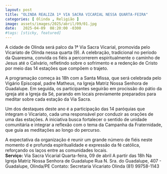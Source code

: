 ```yaml
---
layout: post
title: "OLINDA REALIZA 1ª VIA SACRA VICARIAL NESSA QUARTA-FEIRA"
categories: [ Olinda , Religião ]
image: assets/images/2025/abril/09/01.jpg
date:   2025-04-09  08:20:00 -0300
#tags: [sticky, featured]
---
```

A cidade de Olinda será palco da 1ª Via Sacra Vicarial, promovida pelo Vicariato de Olinda nessa quarta (9). A celebração, tradicional no período da Quaresma, convida os fiéis a percorrerem espiritualmente o caminho de Jesus até o Calvário, refletindo sobre o sofrimento e a redenção de Cristo por meio das 14 estações que compõem o trajeto.

A programação começa às 18h com a Santa Missa, que será celebrada pelo Vigário Episcopal, padre Matheus, na Igreja Matriz Nossa Senhora de Guadalupe. Em seguida, os participantes seguirão em procissão do pátio da igreja até a Igreja da Sé, parando em locais previamente preparados para meditar sobre cada estação da Via Sacra.

Um dos destaques deste ano é a participação das 14 paróquias que integram o Vicariato, cada uma responsável por conduzir as orações de uma das estações. A iniciativa busca fortalecer o sentido de unidade comunitária e integrar a reflexão com o tema da Campanha da Fraternidade, que guia as meditações ao longo do percurso.

A expectativa da organização é reunir um grande número de fiéis neste momento d e profunda espiritualidade e expressão da fé católica, reforçando os laços entre as comunidades locais.   
                                                                                                                                                                                                                         **Serviço:**
Via Sacra Vicarial
Quarta-feira, 09 de abril
A partir das 18h
Na Igreja Matriz Nossa Senhora de Guadalupe
Rua N. Sra. do Guadalupe, 407 - Guadalupe, Olinda/PE
Contato: Secretaria Vicariato Olinda (81) 99758-1143